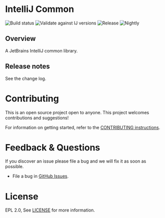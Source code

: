 # IntelliJ Common
[release-svg]: https://img.shields.io/nexus/r/com.redhat.devtools.intellij/intellij-common?server=https%3A%2F%2Frepository.jboss.org%2Fnexus
[nightly-svg]: https://img.shields.io/nexus/s/com.redhat.devtools.intellij/intellij-common?server=https%3A%2F%2Frepository.jboss.org%2Fnexus
![Build status](https://github.com/redhat-developer/intellij-common/actions/workflows/ci.yml/badge.svg)
![Validate against IJ versions](https://github.com/redhat-developer/intellij-common/actions/workflows/IJ.yml/badge.svg)
![Release][release-svg]
![Nightly][nightly-svg]

## Overview

A JetBrains IntelliJ common library.


## Release notes

See the change log.

Contributing
============
This is an open source project open to anyone. This project welcomes contributions and suggestions!

For information on getting started, refer to the [CONTRIBUTING instructions](CONTRIBUTING.md).


Feedback & Questions
====================
If you discover an issue please file a bug and we will fix it as soon as possible.
* File a bug in [GitHub Issues](https://github.com/redhat-developer/intellij-common/issues).

License
=======
EPL 2.0, See [LICENSE](LICENSE) for more information.